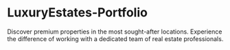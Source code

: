 # LuxuryEstates-Portfolio
Discover premium properties in the most sought-after locations. Experience the difference of working with a dedicated team of real estate professionals.
